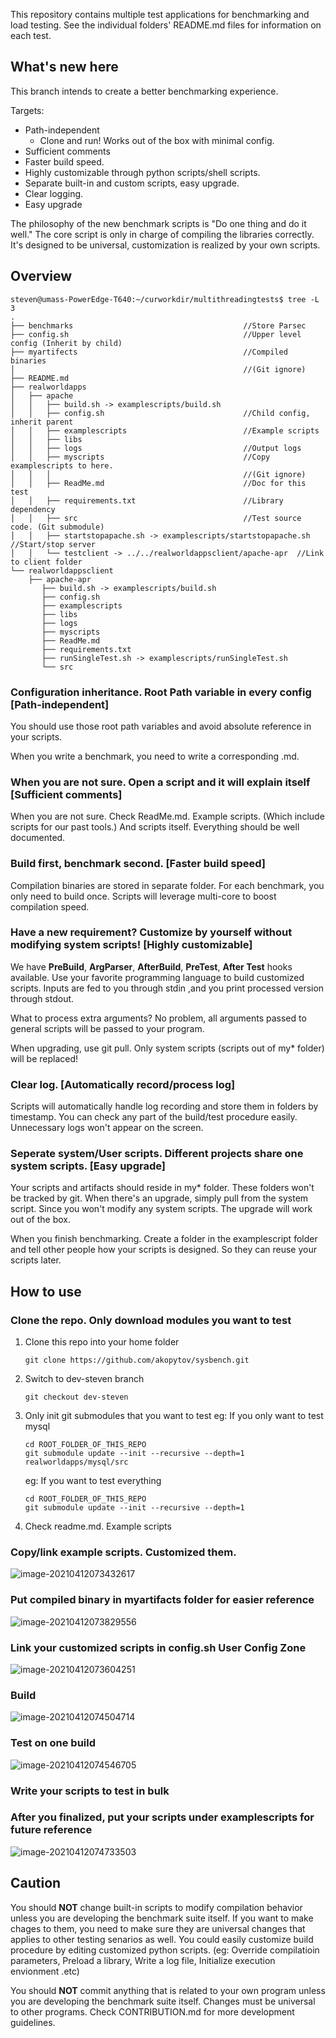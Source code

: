 This repository contains multiple test applications for benchmarking and load testing. See the individual folders' README.md files for information on each test.

## What's new here

This branch intends to create a better benchmarking experience.

Targets:
- Path-independent
  - Clone and run! Works out of the box with minimal config.
- Sufficient comments
- Faster build speed.
- Highly customizable through python scripts/shell scripts.
- Separate built-in and custom scripts, easy upgrade.
- Clear logging.
- Easy upgrade

The philosophy of the new benchmark scripts is "Do one thing and do it well." The core script is only in charge of compiling the libraries correctly. It's designed to be universal, customization is realized by your own scripts.

## Overview

```
steven@umass-PowerEdge-T640:~/curworkdir/multithreadingtests$ tree -L 3
.
├── benchmarks  									//Store Parsec
├── config.sh										//Upper level config (Inherit by child)
├── myartifects										//Compiled binaries 
│ 													//(Git ignore)
├── README.md										
├── realworldapps
│   ├── apache
│   │   ├── build.sh -> examplescripts/build.sh    
│   │   ├── config.sh								//Child config, inherit parent
│   │   ├── examplescripts							//Example scripts
│   │   ├── libs
│   │   ├── logs									//Output logs
│   │   ├── myscripts								//Copy examplescripts to here.
│	│	│											//(Git ignore)
│   │   ├── ReadMe.md								//Doc for this test
│   │   ├── requirements.txt						//Library dependency
│   │   ├── src										//Test source code. (Git submodule)
│   │   ├── startstopapache.sh -> examplescripts/startstopapache.sh //Start/stop server
│   │   └── testclient -> ../../realworldappsclient/apache-apr	//Link to client folder
└── realworldappsclient
    ├── apache-apr									
       ├── build.sh -> examplescripts/build.sh
       ├── config.sh
       ├── examplescripts
       ├── libs
       ├── logs
       ├── myscripts
       ├── ReadMe.md
       ├── requirements.txt
       ├── runSingleTest.sh -> examplescripts/runSingleTest.sh
       └── src
```



### Configuration inheritance. Root Path variable in every config [Path-independent]

You should use those root path variables and avoid absolute reference in your scripts.

When you write a benchmark, you need to write a corresponding .md.

### When you are not sure. Open a script and it will explain itself [Sufficient comments]

When you are not sure. Check ReadMe.md. Example scripts. (Which include scripts for our past tools.) And scripts itself. Everything should be well documented.

### Build first, benchmark second. [Faster build speed]

Compilation binaries are stored in separate folder. For each benchmark, you only need to build once. Scripts will leverage multi-core to boost compilation speed.

### Have a new requirement? Customize by yourself without modifying system scripts! [Highly customizable]

We have **PreBuild**, **ArgParser**, **AfterBuild**, **PreTest**, **After Test** hooks available. Use your favorite programming language to build customized scripts. Inputs are fed to you through stdin ,and you print processed version through stdout.

What to process extra arguments? No problem, all arguments passed to general scripts will be passed to your program.

When upgrading, use git pull. Only system scripts (scripts out of my* folder) will be replaced!

### Clear log. [Automatically record/process log]

Scripts will automatically handle log recording and store them in folders by timestamp. You can check any part of the build/test procedure easily. Unnecessary logs won't appear on the screen.

### Seperate system/User scripts. Different projects share one system scripts. [Easy upgrade]

Your scripts and artifacts should reside in my* folder. These folders won't be tracked by git. When there's an upgrade, simply pull from the system script. Since you won't modify any system scripts. The upgrade will work out of the box.

When you finish benchmarking. Create a folder in the examplescript folder and tell other people how your scripts is designed. So they can reuse your scripts later.



## How to use

### Clone the repo. Only download modules you want to test

1. Clone this repo into your home folder
    ```
    git clone https://github.com/akopytov/sysbench.git
    ```
    
2. Switch to dev-steven branch
    ```
    git checkout dev-steven
    ```
    
3. Only init git submodules that you want to test
    eg: If you only want to test mysql
    
    ```
    cd ROOT_FOLDER_OF_THIS_REPO
    git submodule update --init --recursive --depth=1 realworldapps/mysql/src
    ```
    eg: If you want to test everything
    ```
    cd ROOT_FOLDER_OF_THIS_REPO
    git submodule update --init --recursive --depth=1
    ```
    
4. Check readme.md. Example scripts


### Copy/link example scripts. Customized them.
![image-20210412073432617](imgs/image-20210412073432617.png)

### Put compiled binary in myartifacts folder for easier reference

![image-20210412073829556](imgs/image-20210412073829556.png)

### Link your customized scripts in config.sh User Config Zone

![image-20210412073604251](imgs/image-20210412073604251.png)

### Build

![image-20210412074504714](imgs/image-20210412074504714.png)

### Test on one build

![image-20210412074546705](imgs/image-20210412074546705.png)

### Write your scripts to test in bulk

### After you finalized, put your scripts under examplescripts for future reference

![image-20210412074733503](imgs/image-20210412074733503.png)

## Caution

You should **NOT** change built-in scripts to modify compilation behavior unless you are developing the benchmark suite itself. If you want to make chages to them, you need to make sure they are universal changes that applies to other testing senarios as well. You could easily customize build procedure by editing customized python scripts. (eg: Override compilatioin parameters, Preload a library, Write a log file, Initialize execution envionment .etc)

You should **NOT** commit anything that is related to your own program unless you are developing the benchmark suite itself. Changes must be universal to other programs. Check CONTRIBUTION.md for more development guidelines.

